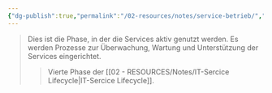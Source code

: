 ```yaml
---
{"dg-publish":true,"permalink":"/02-resources/notes/service-betrieb/","tags":["GFN/LF06"],"noteIcon":"","updated":"2025-09-05T10:12:30.000+02:00"}
---
```


>Dies ist die Phase, in der die Services aktiv genutzt werden. Es werden Prozesse zur Überwachung, Wartung und Unterstützung der Services eingerichtet.
>>Vierte Phase der [[02 - RESOURCES/Notes/IT-Sercice Lifecycle\|IT-Sercice Lifecycle]].